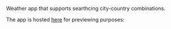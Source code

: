 Weather app that supports searthcing city-country combinations.

The app is hosted [here](https://react-weather-app-eight-delta.vercel.app/) for previewing purposes: